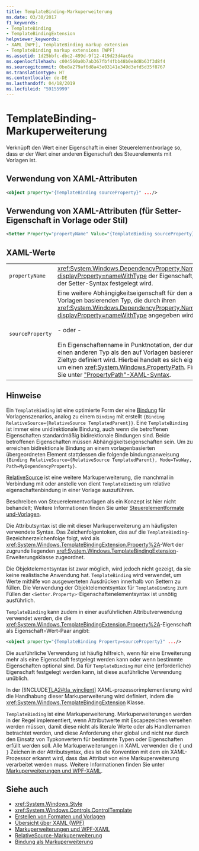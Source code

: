 ```yaml
---
title: TemplateBinding-Markuperweiterung
ms.date: 03/30/2017
f1_keywords:
- TemplateBinding
- TemplateBindingExtension
helpviewer_keywords:
- XAML [WPF], TemplateBinding markup extension
- TemplateBinding markup extensions [WPF]
ms.assetid: 1d25bbfc-dbc2-499d-9f12-419d23d4ac6a
ms.openlocfilehash: c004560a0b7ab367fbf4fbb48b0e8d8b63f3d8f4
ms.sourcegitcommit: 0be8a279af6d8a43e03141e349d3efd5d35f8767
ms.translationtype: HT
ms.contentlocale: de-DE
ms.lasthandoff: 04/18/2019
ms.locfileid: "59155999"
---
```

# <a name="templatebinding-markup-extension"></a>TemplateBinding-Markuperweiterung
Verknüpft den Wert einer Eigenschaft in einer Steuerelementvorlage so, dass er der Wert einer anderen Eigenschaft des Steuerelements mit Vorlagen ist.  
  
## <a name="xaml-attribute-usage"></a>Verwendung von XAML-Attributen  
  
```xml  
<object property="{TemplateBinding sourceProperty}" .../>  
```  
  
## <a name="xaml-attribute-usage-for-setter-property-in-template-or-style"></a>Verwendung von XAML-Attributen (für Setter-Eigenschaft in Vorlage oder Stil)  
  
```xml  
<Setter Property="propertyName" Value="{TemplateBinding sourceProperty}" .../>  
```  
  
## <a name="xaml-values"></a>XAML-Werte  
  
|||  
|-|-|  
|`propertyName`|<xref:System.Windows.DependencyProperty.Name%2A?displayProperty=nameWithType> der Eigenschaft, der in der Setter-Syntax festgelegt wird.|  
|`sourceProperty`|Eine weitere Abhängigkeitseigenschaft für den auf Vorlagen basierenden Typ, die durch ihren <xref:System.Windows.DependencyProperty.Name%2A?displayProperty=nameWithType> angegeben wird.<br /><br /> - oder -<br /><br /> Ein Eigenschaftenname in Punktnotation, der durch einen anderen Typ als den auf Vorlagen basierenden Zieltyp definiert wird. Hierbei handelt es sich eigentlich um einen <xref:System.Windows.PropertyPath>. Finden Sie unter ["PropertyPath"-XAML-Syntax](propertypath-xaml-syntax.md).|  
  
## <a name="remarks"></a>Hinweise  
 Ein `TemplateBinding` ist eine optimierte Form der eine [Bindung](binding-markup-extension.md) für Vorlagenszenarios, analog zu einem `Binding` mit erstellt `{Binding RelativeSource={RelativeSource TemplatedParent}}`. Eine `TemplateBinding` ist immer eine unidirektionale Bindung, auch wenn die betroffenen Eigenschaften standardmäßig bidirektionale Bindungen sind. Beide betroffenen Eigenschaften müssen Abhängigkeitseigenschaften sein. Um zu erreichen bidirektionale Bindung an einem vorlagenbasierten übergeordneten Element stattdessen die folgende bindungsanweisung `{Binding RelativeSource={RelativeSource TemplatedParent}, Mode=TwoWay, Path=MyDependencyProperty}`. 
  
 [RelativeSource](relativesource-markupextension.md) ist eine weitere Markuperweiterung, die manchmal in Verbindung mit oder anstelle von dient `TemplateBinding` um relative eigenschaftenbindung in einer Vorlage auszuführen.  
  
 Beschreiben von Steuerelementvorlagen als ein Konzept ist hier nicht behandelt; Weitere Informationen finden Sie unter [Steuerelementformate und-Vorlagen](../controls/control-styles-and-templates.md).  
  
 Die Attributsyntax ist die mit dieser Markuperweiterung am häufigsten verwendete Syntax. Das Zeichenfolgentoken, das auf die `TemplateBinding`-Bezeichnerzeichenfolge folgt, wird als <xref:System.Windows.TemplateBindingExtension.Property%2A>-Wert der zugrunde liegenden <xref:System.Windows.TemplateBindingExtension>-Erweiterungsklasse zugeordnet.  
  
 Die Objektelementsyntax ist zwar möglich, wird jedoch nicht gezeigt, da sie keine realistische Anwendung hat. `TemplateBinding` wird verwendet, um Werte mithilfe von ausgewerteten Ausdrücken innerhalb von Settern zu füllen. Die Verwendung der Objektelementsyntax für `TemplateBinding` zum Füllen der `<Setter.Property>`-Eigenschaftenelementsyntax ist unnötig ausführlich.  
  
 `TemplateBinding` kann zudem in einer ausführlichen Attributverwendung verwendet werden, die die <xref:System.Windows.TemplateBindingExtension.Property%2A>-Eigenschaft als Eigenschaft=Wert-Paar angibt:  
  
```xml  
<object property="{TemplateBinding Property=sourceProperty}" .../>  
```  
  
 Die ausführliche Verwendung ist häufig hilfreich, wenn für eine Erweiterung mehr als eine Eigenschaft festgelegt werden kann oder wenn bestimmte Eigenschaften optional sind. Da für `TemplateBinding` nur eine (erforderliche) Eigenschaft festgelegt werden kann, ist diese ausführliche Verwendung unüblich.  
  
 In der [!INCLUDE[TLA2#tla_winclient](../../../../includes/tla2sharptla-winclient-md.md)] XAML-prozessorimplementierung wird die Handhabung dieser Markuperweiterung wird definiert, indem die <xref:System.Windows.TemplateBindingExtension> Klasse.  
  
 `TemplateBinding` ist eine Markuperweiterung. Markuperweiterungen werden in der Regel implementiert, wenn Attributwerte mit Escapezeichen versehen werden müssen, damit diese nicht als literale Werte oder als Handlernamen betrachtet werden, und diese Anforderung eher global und nicht nur durch den Einsatz von Typkonvertern für bestimmte Typen oder Eigenschaften erfüllt werden soll. Alle Markuperweiterungen in XAML verwenden die `{` und `}` Zeichen in der Attributsyntax, dies ist die Konvention mit dem ein XAML-Prozessor erkannt wird, dass das Attribut von eine Markuperweiterung verarbeitet werden muss. Weitere Informationen finden Sie unter [Markuperweiterungen und WPF-XAML](markup-extensions-and-wpf-xaml.md).  
  
## <a name="see-also"></a>Siehe auch

- <xref:System.Windows.Style>
- <xref:System.Windows.Controls.ControlTemplate>
- [Erstellen von Formaten und Vorlagen](../controls/styling-and-templating.md)
- [Übersicht über XAML (WPF)](xaml-overview-wpf.md)
- [Markuperweiterungen und WPF-XAML](markup-extensions-and-wpf-xaml.md)
- [RelativeSource-Markuperweiterung](relativesource-markupextension.md)
- [Bindung als Markuperweiterung](binding-markup-extension.md)
